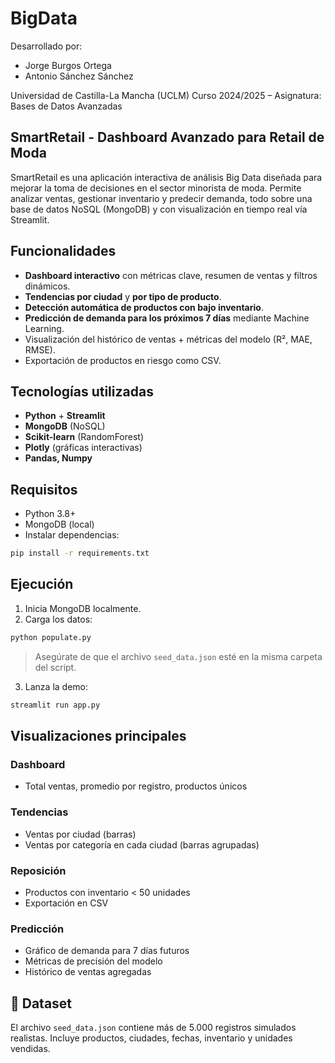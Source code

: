 # BigData

Desarrollado por:

* Jorge Burgos Ortega
* Antonio Sánchez Sánchez

Universidad de Castilla-La Mancha (UCLM)
Curso 2024/2025 – Asignatura: Bases de Datos Avanzadas

## SmartRetail - Dashboard Avanzado para Retail de Moda

SmartRetail es una aplicación interactiva de análisis Big Data diseñada para mejorar la toma de decisiones en el sector minorista de moda. Permite analizar ventas, gestionar inventario y predecir demanda, todo sobre una base de datos NoSQL (MongoDB) y con visualización en tiempo real vía Streamlit.

## Funcionalidades

* **Dashboard interactivo** con métricas clave, resumen de ventas y filtros dinámicos.
* **Tendencias por ciudad** y **por tipo de producto**.
* **Detección automática de productos con bajo inventario**.
* **Predicción de demanda para los próximos 7 días** mediante Machine Learning.
* Visualización del histórico de ventas + métricas del modelo (R², MAE, RMSE).
* Exportación de productos en riesgo como CSV.

## Tecnologías utilizadas

* **Python** + **Streamlit**
* **MongoDB** (NoSQL)
* **Scikit-learn** (RandomForest)
* **Plotly** (gráficas interactivas)
* **Pandas, Numpy**

## Requisitos

* Python 3.8+
* MongoDB (local)
* Instalar dependencias:

```bash
pip install -r requirements.txt
````

## Ejecución

1. Inicia MongoDB localmente.
2. Carga los datos:

```bash
python populate.py
```

> Asegúrate de que el archivo `seed_data.json` esté en la misma carpeta del script.

3. Lanza la demo:

```bash
streamlit run app.py
```

## Visualizaciones principales

### Dashboard

* Total ventas, promedio por registro, productos únicos

### Tendencias

* Ventas por ciudad (barras)
* Ventas por categoría en cada ciudad (barras agrupadas)

### Reposición

* Productos con inventario < 50 unidades
* Exportación en CSV

### Predicción

* Gráfico de demanda para 7 días futuros
* Métricas de precisión del modelo
* Histórico de ventas agregadas

## 🧪 Dataset

El archivo `seed_data.json` contiene más de 5.000 registros simulados realistas. Incluye productos, ciudades, fechas, inventario y unidades vendidas.
